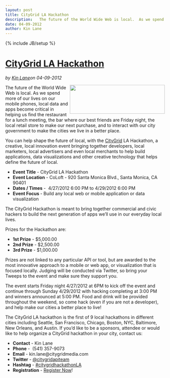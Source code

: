 ---layout: posttitle: CityGrid LA Hackathondescription:   The future of the World Wide Web is local.  As we spend more of our lives on our mobile phones, local data and apps become critical in helping us find the restaurant for a lunch meeting, the bar where our best friends are Friday night, the local retail store to make our next purchase, and to interact with our city government to make the cities we live in a better place.  You can help shape the future of local, with the&nbsp;CityGrid&nbsp;LA Hackathon, a creative, local innovation event bringing together developers, local marketers, local advertisers and even local merchants to help build applications, data visualizations and other creative technology that helps define the future of local.date: 04-09-2012author: Kin Lane---{% include JB/setup %}<h1 class="title"><a href="#" rel="bookmark" title="CityGrid LA Hackathon">CityGrid LA Hackathon</a></h1><i><span class="small">by</span> <a href="https://plus.google.com/106460238807821851374" rel="author">Kin Lane</a><span class="small">on</span> <span class="post-date">04-09-2012</span></i><p></p><p><a href="http://citygridhackathonla.eventbrite.com/"><img class="aligncenter size-medium wp-image-1047" title="citygrid-los-angeles" src="http://www.citygridmedia.com/developer/wp-content/uploads/2012/04/citygrid-los-angeles-300x91.png" alt="" width="300" height="91" align="right" /></a>The future of the World Wide Web is local. As we spend more of our lives on our mobile phones, local data and apps become critical in helping us find the restaurant for a lunch meeting, the bar where our best friends are Friday night, the local retail store to make our next purchase, and to interact with our city government to make the cities we live in a better place.</p>
<p>You can help shape the future of local, with the&nbsp;<a title="CityGrid" href="http://www.citygrid.com/">CityGrid</a>&nbsp;LA Hackathon, a creative, local innovation event bringing together developers, local marketers, local advertisers and even local merchants to help build applications, data visualizations and other creative technology that helps define the future of local.</p>
<ul class="mainlist">
<li><span><strong>Event Title</strong> -</span>&nbsp;CityGrid LA Hackathon</li>
<li><span><strong>Event Location</strong> -</span>&nbsp;CoLoft - 920 Santa Monica Blvd., Santa Monica, CA 90401</li>
<li><span><strong>Dates / Times</strong> -</span>&nbsp;&nbsp;4/27/2012 6:00 PM to 4/29/2012 6:00 PM</li>
<li><span><strong>Event Focus </strong>-</span>&nbsp;Build any local web or mobile application or data visualization</li>
</ul>
<p>The CityGrid Hackathon is meant to bring together commercial and civic hackers to build the next generation of apps we&rsquo;ll use in our everyday local lives.</p>
<p>Prizes for the Hackathon are:</p>
<ul class="mainlist">
<li><span><strong>1st Prize</strong> -</span>&nbsp;$5,000.00</li>
<li><span><strong>2nd Prize</strong> -</span>&nbsp;$2,500.00</li>
<li><span><strong>3rd Prize</strong> -</span>&nbsp;$1,000.00</li>
</ul>
<p>Prizes are not linked to any particular API or tool, but are awarded to the most innovative approach to a mobile or web app, or visualization that is focused locally. Judging will be conducted via Twitter, so bring your Tweeps to the event and make sure they support you.</p>
<p>The event starts Friday night 4/27/2012 at 6PM to kick off the event and continue through Sunday 4/29/2012 with hacking completing at 3:00 PM and winners announced at 5:00 PM. Food and drink will be provided throughout the weekend, so come hack (even if you are not a developer), and help make our cities a better place to live!</p>
<p>The CityGrid LA hackathon is the first of 9 local hackathons in different cities including Seattle, San Francisco, Chicago, Boston, NYC, Baltimore, New Orleans, and Austin. If you&rsquo;d like to be a sponsors, attendee or would like to help organize a CityGrid hackathon in your city, contact us:</p>
<ul class="mainlist">
<li><span><strong>Contact</strong> -</span>&nbsp;Kin Lane</li>
<li><span><strong>Phone</strong> - &nbsp;</span>(541) 357-9073</li>
<li><span><strong>Email</strong> -</span>&nbsp;kin.lane@citygridmedia.com</li>
<li><span><strong>Twitter</strong> -</span>&nbsp;<a title="@CityGridAPITeam" href="https://twitter.com/#!/CityGridAPITeam">@citygridapiteam</a></li>
<li><span><strong>Hashtag</strong> -</span>&nbsp;<a title="#citygridhackathonla" href="https://twitter.com/#!/search/realtime/%23citygridhackathonLA">#citygridhackathonLA</a></li>
<li><span><strong>Registration</strong> -</span>&nbsp;<a title="Register Now" href="http://citygridhackathonla.eventbrite.com/">Register Now</a>!</li>
</ul>